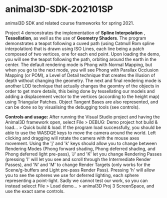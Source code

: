 # animal3D-SDK-202101SP
animal3D SDK and related course frameworks for spring 2021.

Project 4 demonstrates the implementation of **Spline Interpolation** , **Tessellation**, as well as the use of **Geometry Shaders**. The program demonstrates a teapot following a cuved path (using Catmull Rom spline interpolation) that is drawn using ISO Lines, each line being a patch composed of two vertices, one for each end point. Upon loading the demo, you will see the teapot following the path, orbiting around the earth in the center. The default rendering mode is Phong with Normal Mapping, but when you go to the next mode, you will see Phong with Parallax Occlusion Mapping (or POM), a Level of Detail technique that creates the illusion of depth without changing the geometry. The next and final rendering mode is another LOD technique that actually changes the geomtry of the objects in order to get more details, this being done by tessellating our models and adding a displacement vector to the vertices (according to the height map) using Triangular Patches. Object Tangent Bases are also represented, and can be done so by visualising the debugging tools (see controls).


**Controls and usage:** After running the Visual Studio project and having the Animal3D framework open, select File > DEBUG: Demo project hot build & load... > Quick build & load. If the program load successfully, you should be able to use the WASDQE keys to move the camera around the world. Left clicking and dragging will rotate the camera with the mouse axes movement. Using the 'j' and 'k' keys should allow you to change between Rendering Modes (Phong forward shading, Phong deferred shading, and Phong deferred light pre-pass), 'J' and 'K' let you change Rendering Passes (pressing 'I' will let you see and scroll through the Intermediate Render Passes), and 'N' and 'M' to change Render Targets (only works for the Scene/g-buffers and Light pre-pass Render Pass). Pressing 'h' will allow you to see the spheres we use for deferred lighting, each sphere representing a point-light. Sadly we cannot test our work, so you can instead selecct File > Load demo... > animal3D Proj 3 ScreenSpace, and use the exact same controls.
